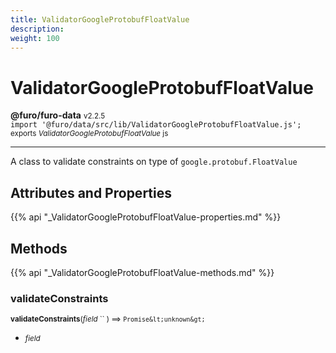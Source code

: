 ```yaml
---
title: ValidatorGoogleProtobufFloatValue
description: 
weight: 100
---
```


# ValidatorGoogleProtobufFloatValue

**@furo/furo-data** <small>v2.2.5</small>
<br>`import '@furo/data/src/lib/ValidatorGoogleProtobufFloatValue.js';`<small>
<br>exports *ValidatorGoogleProtobufFloatValue* js</small>


****

A class to validate constraints on type of <code>google.protobuf.FloatValue</code>

## Attributes and Properties
{{% api "_ValidatorGoogleProtobufFloatValue-properties.md" %}}






## Methods
{{% api "_ValidatorGoogleProtobufFloatValue-methods.md" %}}


### **validateConstraints**
<small>**validateConstraints**(*field* `` ) ⟹ `Promise&lt;unknown&gt;`</small>



- <small>*field* </small>
<br><br>

